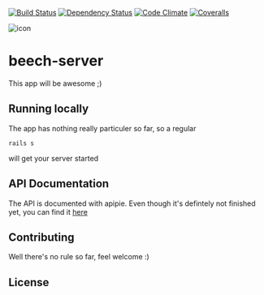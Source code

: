 [![Build Status](https://secure.travis-ci.org/pjambet/beech-server.png?branch=master)](https://next.travis-ci.org/pjambet/beech-server) [![Dependency Status](https://gemnasium.com/pjambet/beech-server.png)](https://gemnasium.com/pjambet/beech-server) [![Code Climate](https://codeclimate.com/github/pjambet/beech-server.png)](https://codeclimate.com/github/pjambet/beech-server) [![Coveralls](https://coveralls.io/repos/pjambet/beech-server/badge.png?branch=master)](https://coveralls.io/r/pjambet/beech-server)

![icon](http://a1.mzstatic.com/us/r1000/070/Purple/v4/f6/8e/c4/f68ec4c5-020c-06a9-0114-0ce136ae2636/mzl.odgqrzor.175x175-75.jpg)

# beech-server

This app will be awesome ;)

## Running locally
The app has nothing really particuler so far, so a regular
```
rails s
```
will get your server started

## API Documentation
The API is documented with apipie. Even though it's defintely not finished yet,
you can find it [here](http://pjambet.github.com/beech-server/)

## Contributing
Well there's no rule so far, feel welcome :)

## License
